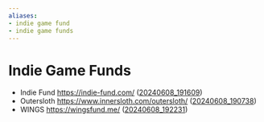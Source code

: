 ```yaml
---
aliases:
- indie game fund
- indie game funds
---
```


# Indie Game Funds

- Indie Fund https://indie-fund.com/ ([20240608_191609](../entries/20240608_191609.md))
- Outersloth https://www.innersloth.com/outersloth/ ([20240608_190738](../entries/20240608_190738.md))
- WINGS https://wingsfund.me/ ([20240608_192231](../entries/20240608_192231.md))
